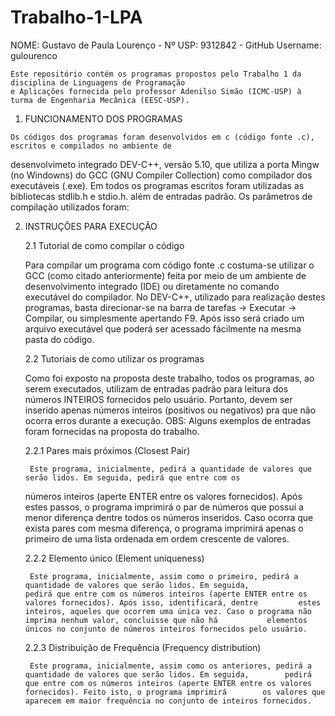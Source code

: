 # Trabalho-1-LPA

  NOME: Gustavo de Paula Lourenço           -          Nº USP: 9312842            -         GitHub Username: gulourenco
  
    Este repositório contém os programas propostos pelo Trabalho 1 da disciplina de Linguagens de Programação 
    e Aplicações fornecida pelo professor Adenilso Simão (ICMC-USP) à turma de Engenharia Mecânica (EESC-USP).
  
  1. FUNCIONAMENTO DOS PROGRAMAS

    Os códigos dos programas foram desenvolvidos em c (código fonte .c), escritos e compilados no ambiente de 
  desenvolvimeto integrado DEV-C++, versão 5.10, que utiliza a porta Mingw (no Windowns) do GCC (GNU Compiler Collection)      como compilador dos executáveis (.exe). 
    Em todos os programas escritos foram utilizadas as bibliotecas stdlib.h e stdio.h. além de entradas padrão.
    Os parâmetros de compilação utilizados foram:

  2. INSTRUÇÕES PARA EXECUÇÃO

      2.1 Tutorial de como compilar o código
  
        Para compilar um programa com código fonte .c costuma-se utilizar o GCC (como citado anteriormente) feita por 
      meio de um ambiente de desenvolvimento integrado (IDE) ou diretamente no comando executável do compilador.
        No DEV-C++, utilizado para realização destes programas, basta direcionar-se na barra de tarefas -> Executar ->             Compilar, ou simplesmente apertando F9. Após isso será criado um arquivo executável que poderá ser acessado fácilmente       na mesma pasta do código.
    
      2.2 Tutoriais de como utilizar os programas
  
        Como foi exposto na proposta deste trabalho, todos os programas, ao serem executados, utilizam de entradas padrão 
      para leitura dos números INTEIROS fornecidos pelo usuário. Portanto, devem ser inserido apenas números inteiros              (positivos ou negativos) pra que não ocorra erros durante a execução.
        OBS: Alguns exemplos de entradas foram fornecidas na proposta do trabalho.

        2.2.1 Pares mais próximos (Closest Pair)
    
          Este programa, inicialmente, pedirá a quantidade de valores que serão lidos. Em seguida, pedirá que entre com os 
        números inteiros (aperte ENTER entre os valores fornecidos). Após estes passos, o programa imprimirá o par de números 
        que possui a menor diferença dentre todos os números inseridos. Caso ocorra que exista pares com mesma diferença, o 
        programa imprimirá apenas o primeiro de uma lista ordenada em ordem crescente de valores.
      
        2.2.2 Elemento único (Element uniqueness)
    
          Este programa, inicialmente, assim como o primeiro, pedirá a quantidade de valores que serão lidos. Em seguida,            pedirá que entre com os números inteiros (aperte ENTER entre os valores fornecidos). Após isso, identificará, dentre         estes inteiros, aqueles que ocorrem uma única vez. Caso o programa não imprima nenhum valor, concluisse que não há           elementos únicos no conjunto de números inteiros fornecidos pelo usuário.
      
        2.2.3 Distribuição de Frequência (Frequency distribution)
    
          Este programa, inicialmente, assim como os anteriores, pedirá a quantidade de valores que serão lidos. Em seguida,        pedirá que entre com os números inteiros (aperte ENTER entre os valores fornecidos). Feito isto, o programa imprimirá        os valores que aparecem em maior frequência no conjunto de inteiros fornecidos.
